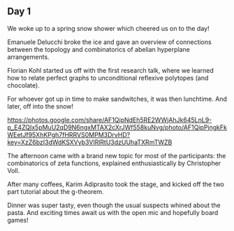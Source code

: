 ---
---
## Day 1 
We woke up to a spring snow shower which cheered us on to the day!

Emanuele Delucchi broke the ice and gave an overview of connections between the topology and combinatorics of abelian hyperplane arrangements.

Florian Kohl started us off with the first research talk, where we learned how to relate perfect graphs to unconditional reflexive polytopes (and chocolate).

For whoever got up in time to make sandwitches, it was then lunchtime. And later, off into the snow!

https://photos.google.com/share/AF1QipNdEh5RE2WWjAhJk645LnL9-p_E4ZQIx5pMuU2qD9N6ngxMTAX2cXrJWf558kuNvg/photo/AF1QipPjngkFkWEetJf95XhKPgh7fHRRVS0MPM3DrvHD?key=XzZ6bzI3dWdKSXVyb3VlRlRtU3dzUUhaTXRmTWZB

The afternoon came with a brand new topic for most of the participants: the combinatorics of zeta functions, explained enthusiastically by Christopher Voll. 

After many coffees, Karim Adiprasito took the stage, and kicked off the two part tutorial about the g-theorem.

Dinner was super tasty, even though the usual suspects whined about the pasta. And exciting times await us with the open mic and hopefully board games!


